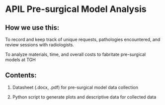 # APIL Pre-surgical Model Analysis

## How we use this:

To record and keep track of unique requests, pathologies encountered, and review sessions with radiologists.

To analyze materials, time, and overall costs to fabritate pre-surgical models at TGH

## Contents:

1. Datasheet (.docx, .pdf) for pre-surgical model data collection

2. Python script to generate plots and descriptive data for collected data